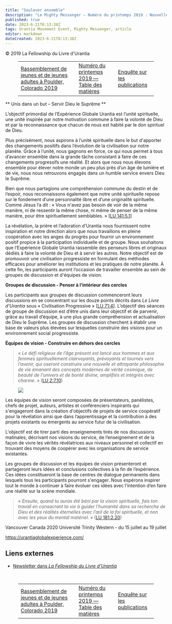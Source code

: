 ```yaml
---
title: "Soulever ensemble"
description: "Le Mighty Messenger — Numéro du printemps 2019 : Nouvelles et opinions pour les lecteurs du Livre d'Urantia"
published: true
date: 2023-6-21T8:13:38Z
tags: Urantia Movement Event, Mighty Messenger, article
editor: markdown
dateCreated: 2023-6-21T8:13:38Z
---
```


<p class="v-card v-sheet theme--light grey lighten-3 px-2">© 2019 La Fellowship du Livre d'Urantia</p>
<figure class="table chapter-navigator">
  <table>
    <tbody>
      <tr>
        <td>
        <a href="/fr/article/Youth_and_Young_Adults_in_Boulder">
          <span class="mdi mdi-arrow-left-drop-circle"></span><span class="pl-2">Rassemblement de jeunes et de jeunes adultes à Poulder, Colorado 2019</span>
        </a>
        </td>
        <td>
        <a href="/fr/index/articles_mighty_messenger#numéro-du-printemps-2019">
          <span class="mdi mdi-book-open-variant"></span><span class="pl-2">Numéro du printemps 2019 — Table des matières</span>
        </a>
        </td>
        <td>
        <a href="/fr/article/Publications_Survey">
          <span class="pr-2">Enquête sur les publications</span><span class="mdi mdi-arrow-right-drop-circle"></span>
        </a>
        </td>
      </tr>
    </tbody>
  </table>
</figure>



** Unis dans un but – Servir Dieu le Suprême **

L’objectif primordial de l’Expérience Globale Urantia est l’unité spirituelle, une unité inspirée par notre motivation commune à faire la volonté de Dieu et par la reconnaissance que chacun de nous est habité par le don spirituel de Dieu.

Plus précisément, nous aspirons à l’unité spirituelle dans le but d'apporter des changements positifs dans l’évolution de la civilisation sur notre planète. Grâce à l’unité, nous gagnons en force, ce qui nous permet à tous d’avancer ensemble dans la grande tâche consistant à faire de ces changements progressifs une réalité. Et alors que nous nous élevons ensemble pour élever notre monde un peu plus près d’un âge de lumière et de vie, nous nous retrouvons engagés dans un humble service envers Dieu le Suprême.

Bien que nous partagions une compréhension commune du destin et de l’espoir, nous reconnaissons également que notre unité spirituelle repose sur le fondement d’une personnalité libre et d’une originalité spirituelle. Comme Jésus l’a dit : « Vous n'avez pas besoin de voir de la même manière, ni de ressentir la même chose, ni même de penser de la même manière, pour être spirituellement semblables. » [[LU 141:5.1](/fr/The_Urantia_Book/141#p5_1)]

La révélation, la prière et l’adoration d'Urantia nous fournissent notre inspiration et notre direction alors que nous travaillons en pleine coopération avec les anges du progrès pour fournir un environnement positif propice à la participation individuelle et de groupe. Nous souhaitons que l’Expérience Globale Urantia rassemble des penseurs libres et originaux dédiés à faire la volonté de Dieu et à servir les autres. Notre objectif est de promouvoir une civilisation progressiste en formulant des méthodes efficaces pour améliorer les institutions et les pratiques de notre planète. À cette fin, les participants auront l’occasion de travailler ensemble au sein de groupes de discussion et d'équipes de vision.

**Groupes de discussion - Penser à l’intérieur des cercles**

Les participants aux groupes de discussion commenceront leurs discussions en se concentrant sur les douze points décrits dans _Le Livre d'Urantia_ sous « Civilisation Progressive » [[LU 71:4](/fr/The_Urantia_Book/71#p4)]. L’objectif des séances de groupe de discussion est d’être unis dans leur objectif et de parvenir, grâce au travail d’équipe, à une plus grande compréhension et actualisation de Dieu le Suprême. Les groupes de discussion cherchent à établir une base de valeurs plus élevées sur lesquelles construire des visions pour un environnement social progressiste.

**Équipes de vision - Construire en dehors des cercles**

> « _Le défi religieux de l’âge présent est lancé aux hommes et aux femmes spirituellement clairvoyants, prévoyants et tournés vers l’avenir, qui oseront construire une nouvelle et attrayante philosophie de vie émanant des concepts modernes de vérité cosmique, de beauté de l’univers et de bonté divine, amplifiés et intégrés avec charme._ » ([LU 2:7.10](/fr/The_Urantia_Book/2#p7_10))

<figure id="Figure_1" class="image urantiapedia">
<img src="/image/article/The_Mighty_Messenger/2019_Spring/028.jpg">
</figure>

Les équipes de vision seront composées de présentateurs, panélistes, chefs de projet, auteurs, artistes et conférenciers inspirants qui s'engageront dans la création d'objectifs de projets de service coopératif pour la révélation ainsi que dans l’apprentissage et la contribution à des projets existants ou émergents au service futur de la civilisation.

L'objectif est de tirer parti des enseignements tirés de nos discussions matinales, décrivant nos visions du service, de l’enseignement et de la façon de vivre les vérités révélatrices aux niveaux personnel et collectif en trouvant des moyens de coopérer avec les organisations de service existantes.

Les groupes de discussion et les équipes de vision présenteront et partageront leurs idées et conclusions collectives à la fin de l’expérience. Ces idées constitueront la base de centres de dialogue permanents dans lesquels tous les participants pourront s'engager. Nous espérons inspirer tout le monde à continuer à faire évoluer ces idées avec l’intention d’en faire une réalité sur la scène mondiale.

> « _Ensuite, quand tu auras été béni par la vision spirituelle, fais ton travail en consacrant ta vie à guider l’humanité dans sa recherche de Dieu et des réalités éternelles avec l’œil de la foi spirituelle, et non avec les yeux du mental matériel._ » ([LU 181:2.20](/fr/The_Urantia_Book/181#p2_20))

Vancouver Canada 2020
Université Trinity Western - du 15 juillet au 19 juillet

https://urantiaglobalexperience.com/

## Liens externes

* [Newsletter dans _La Fellowship du Livre d'Urantia_](https://assetrepository.urantiabook.org/AssetRepository/Communications/Mighty-Messenger/MM-2019-Spring.pdf)

<br>



<figure class="table chapter-navigator">
  <table>
    <tbody>
      <tr>
        <td>
        <a href="/fr/article/Youth_and_Young_Adults_in_Boulder">
          <span class="mdi mdi-arrow-left-drop-circle"></span><span class="pl-2">Rassemblement de jeunes et de jeunes adultes à Poulder, Colorado 2019</span>
        </a>
        </td>
        <td>
        <a href="/fr/index/articles_mighty_messenger#numéro-du-printemps-2019">
          <span class="mdi mdi-book-open-variant"></span><span class="pl-2">Numéro du printemps 2019 — Table des matières</span>
        </a>
        </td>
        <td>
        <a href="/fr/article/Publications_Survey">
          <span class="pr-2">Enquête sur les publications</span><span class="mdi mdi-arrow-right-drop-circle"></span>
        </a>
        </td>
      </tr>
    </tbody>
  </table>
</figure>
